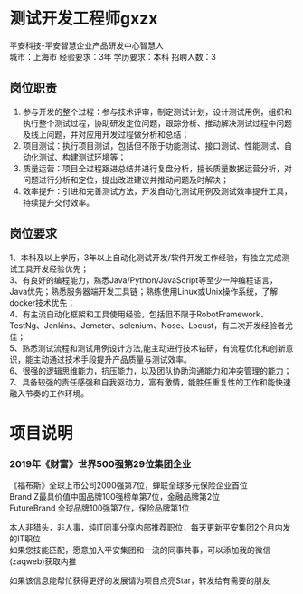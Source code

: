 # 测试开发工程师gxzx
平安科技-平安智慧企业产品研发中心智慧人  
城市：上海市 经验要求：3年 学历要求：本科  招聘人数：3

## 岗位职责
1. 参与开发的整个过程：参与技术评审，制定测试计划，设计测试用例，组织和执行整个测试过程，协助研发定位问题，跟踪分析、推动解决测试过程中问题及线上问题，并对应用开发过程做分析和总结；    
2. 项目测试：执行项目测试，包括但不限于功能测试、接口测试、性能测试、自动化测试、构建测试环境等；   
3. 质量运营：项目全过程跟进总结并进行复盘分析，擅长质量数据运营分析，对问题进行分析和定位，提出改进建议并推动问题及时解决；   
4. 效率提升：引进和完善测试方法，开发自动化测试用例及测试效率提升工具，持续提升交付效率。

## 岗位要求
1、本科及以上学历，3年以上自动化测试开发/软件开发工作经验，有独立完成测试工具开发经验优先；   
3、有良好的编程能力，熟悉Java/Python/JavaScript等至少一种编程语言，Java优先；熟悉服务器端开发工具链；熟练使用Linux或Unix操作系统，了解docker技术优先；   
4、有主流自动化框架和工具使用经验，包括但不限于RobotFramework、TestNg、Jenkins、Jemeter、selenium、Nose、Locust，有二次开发经验者尤佳；    
5、熟悉测试流程和测试用例设计方法,能主动进行技术钻研，有流程优化和创新意识，能主动通过技术手段提升产品质量与测试效率。   
6、很强的逻辑思维能力，抗压能力，以及团队协助沟通能力和冲突管理的能力；    
7、具备较强的责任感强和自我驱动力，富有激情，能胜任重复性的工作和能快速融入节奏的工作环境。

# 项目说明

### 2019年《财富》世界500强第29位集团企业
《福布斯》全球上市公司2000强第7位，蝉联全球多元保险企业首位  
Brand Z最具价值中国品牌100强榜单第7位，金融品牌第2位  
FutureBrand 全球品牌100强第7位，保险品牌第1位

本人非猎头，非人事，纯IT同事分享内部推荐职位，每天更新平安集团2个月内发的IT职位  
如果您技能匹配，愿意加入平安集团和一流的同事共事，可以添加我的微信(zaqweb)获取内推 

如果该信息能帮忙获得更好的发展请为项目点亮Star，转发给有需要的朋友




